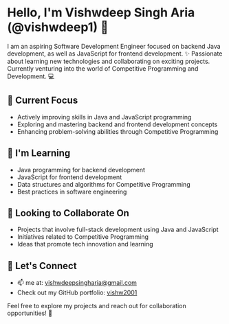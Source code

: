 # Hello, I'm Vishwdeep Singh Aria (@vishwdeep1) 👋

I am an aspiring Software Development Engineer focused on backend Java development, as well as JavaScript for frontend development. ✨ Passionate about learning new technologies and collaborating on exciting projects. Currently venturing into the world of Competitive Programming and Development. 💻

## 🔭 Current Focus
- Actively improving skills in Java and JavaScript programming
- Exploring and mastering backend and frontend development concepts
- Enhancing problem-solving abilities through Competitive Programming

## 🌱 I'm Learning
- Java programming for backend development
- JavaScript for frontend development
- Data structures and algorithms for Competitive Programming
- Best practices in software engineering

## 💼 Looking to Collaborate On
- Projects that involve full-stack development using Java and JavaScript
- Initiatives related to Competitive Programming
- Ideas that promote tech innovation and learning

## 💬 Let's Connect
- 📫 me at: vishwdeepsingharia@gmail.com
- Check out my GitHub portfolio: [vishw2001](https://github.com/vishwdeep2001)

 
Feel free to explore my projects and reach out for collaboration opportunities! 🌟
